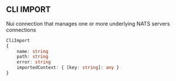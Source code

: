 ## CLI IMPORT

Nui connection  that manages one or more underlying NATS servers connections

```typescript
CliImport
{
    name: string
    path: string
    error: string
    importedContext: { [key: string]: any }
}
```

